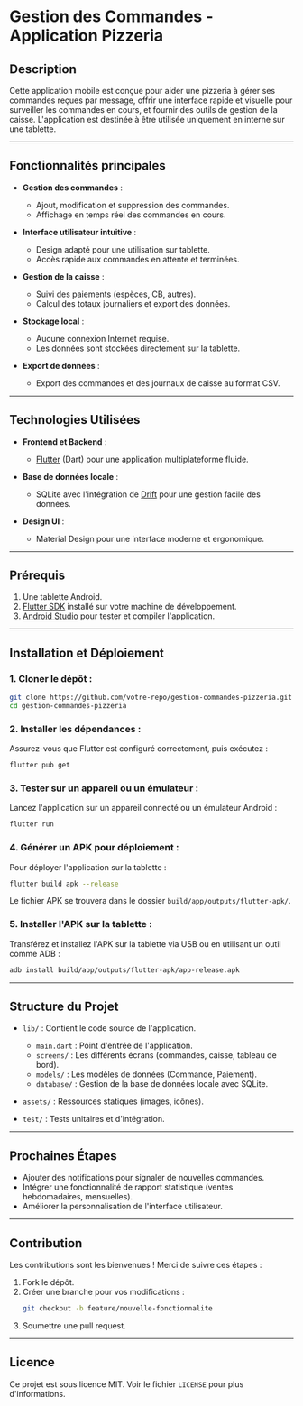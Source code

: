 # Gestion des Commandes - Application Pizzeria

## Description

Cette application mobile est conçue pour aider une pizzeria à gérer ses commandes reçues par message, offrir une interface rapide et visuelle pour surveiller les commandes en cours, et fournir des outils de gestion de la caisse. L'application est destinée à être utilisée uniquement en interne sur une tablette.

---

## Fonctionnalités principales

- **Gestion des commandes** :

  - Ajout, modification et suppression des commandes.
  - Affichage en temps réel des commandes en cours.

- **Interface utilisateur intuitive** :

  - Design adapté pour une utilisation sur tablette.
  - Accès rapide aux commandes en attente et terminées.

- **Gestion de la caisse** :

  - Suivi des paiements (espèces, CB, autres).
  - Calcul des totaux journaliers et export des données.

- **Stockage local** :

  - Aucune connexion Internet requise.
  - Les données sont stockées directement sur la tablette.

- **Export de données** :

  - Export des commandes et des journaux de caisse au format CSV.

---

## Technologies Utilisées

- **Frontend et Backend** :

  - [Flutter](https://flutter.dev/) (Dart) pour une application multiplateforme fluide.

- **Base de données locale** :

  - SQLite avec l'intégration de [Drift](https://drift.simonbinder.eu/) pour une gestion facile des données.

- **Design UI** :

  - Material Design pour une interface moderne et ergonomique.

---

## Prérequis

1. Une tablette Android.
2. [Flutter SDK](https://flutter.dev/docs/get-started/install) installé sur votre machine de développement.
3. [Android Studio](https://developer.android.com/studio) pour tester et compiler l'application.

---

## Installation et Déploiement

### 1. Cloner le dépôt :

```bash
git clone https://github.com/votre-repo/gestion-commandes-pizzeria.git
cd gestion-commandes-pizzeria
```

### 2. Installer les dépendances :

Assurez-vous que Flutter est configuré correctement, puis exécutez :

```bash
flutter pub get
```

### 3. Tester sur un appareil ou un émulateur :

Lancez l'application sur un appareil connecté ou un émulateur Android :

```bash
flutter run
```

### 4. Générer un APK pour déploiement :

Pour déployer l'application sur la tablette :

```bash
flutter build apk --release
```

Le fichier APK se trouvera dans le dossier `build/app/outputs/flutter-apk/`.

### 5. Installer l'APK sur la tablette :

Transférez et installez l'APK sur la tablette via USB ou en utilisant un outil comme ADB :

```bash
adb install build/app/outputs/flutter-apk/app-release.apk
```

---

## Structure du Projet

- `lib/` : Contient le code source de l'application.

  - `main.dart` : Point d'entrée de l'application.
  - `screens/` : Les différents écrans (commandes, caisse, tableau de bord).
  - `models/` : Les modèles de données (Commande, Paiement).
  - `database/` : Gestion de la base de données locale avec SQLite.

- `assets/` : Ressources statiques (images, icônes).

- `test/` : Tests unitaires et d'intégration.

---

## Prochaines Étapes

- Ajouter des notifications pour signaler de nouvelles commandes.
- Intégrer une fonctionnalité de rapport statistique (ventes hebdomadaires, mensuelles).
- Améliorer la personnalisation de l'interface utilisateur.

---

## Contribution

Les contributions sont les bienvenues ! Merci de suivre ces étapes :

1. Fork le dépôt.
2. Créer une branche pour vos modifications :
   ```bash
   git checkout -b feature/nouvelle-fonctionnalite
   ```
3. Soumettre une pull request.

---

## Licence

Ce projet est sous licence MIT. Voir le fichier `LICENSE` pour plus d'informations.

